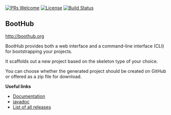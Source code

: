 [![PRs Welcome](https://img.shields.io/badge/PRs-welcome-brightgreen.svg?style=flat-square)](http://makeapullrequest.com)
[![License](https://img.shields.io/badge/License-Apache%202.0-blue.svg)](https://github.com/boothub-org/boothub/blob/master/LICENSE)
[![Build Status](https://img.shields.io/travis/boothub-org/boothub/master.svg?label=Build)](https://travis-ci.org/boothub-org/boothub)
## BootHub ##

http://boothub.org

BootHub provides both a web interface and a command-line interface (CLI) for bootstrapping your projects.

It scaffolds out a new project based on the skeleton type of your choice.

You can choose whether the generated project should be created on GitHub or offered as a zip file for download.

**Useful links**
 - [Documentation](http://doc.boothub.org/releases/latest/)
 - [javadoc](http://doc.boothub.org/releases/latest/groovydoc/)
 - [List of all releases](https://github.com/boothub-org/boothub/blob/gh-pages/releases.md)

